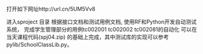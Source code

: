 打开如下网址http://url.cn/5UM5Vv8

进入sproject 目录
根据接口文档和测试用例文档, 使用RF和Python开发自动测试系统，
完成学生管理部分的用例tc002001 tc002002 tc002081的自动化 
可以在当天课程代码(spj04.zip) 的基础上完成，其中测试库的实现可以参考pylib/SchoolClassLib.py。
